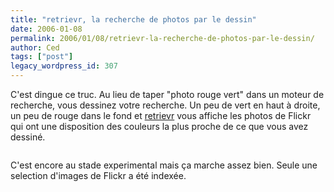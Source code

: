 ```yaml
---
title: "retrievr, la recherche de photos par le dessin"
date: 2006-01-08
permalink: 2006/01/08/retrievr-la-recherche-de-photos-par-le-dessin/
author: Ced
tags: ["post"]
legacy_wordpress_id: 307
---
```


C'est dingue ce truc. Au lieu de taper "photo rouge vert" dans un moteur de recherche, vous dessinez votre recherche. Un peu de vert en haut à droite, un peu de rouge dans le fond et <a href="http://labs.systemone.at/retrievr/" hreflang="en">retrievr</a> vous affiche les photos de Flickr qui ont une disposition des couleurs la plus proche de ce que vous avez dessiné.

<a href="http://labs.systemone.at/retrievr/about" hreflang="en"><img src="https://64k.be/wp-content/uploads/2006/infographie/retrievr.jpg" alt="" /></a>

<!-- excerpt -->

C'est encore au stade experimental mais ça marche assez bien. Seule une selection d'images de Flickr a été indexée.
